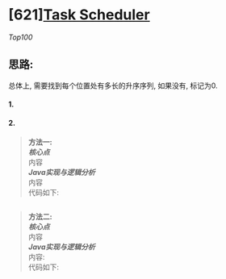 # [621][Task Scheduler](https://leetcode.com/problems/task-scheduler/)
*Top100*
## 思路:
总体上, 需要找到每个位置处有多长的升序序列, 如果没有, 标记为0.
#### 1.

#### 2.
> **方法一:**<br>
***核心点***<br>
内容<br>
***Java实现与逻辑分析***<br>
内容<br>
代码如下:<br>
```java

```
> **方法二:**<br>
***核心点***<br>
内容<br>
***Java实现与逻辑分析***   <br>
内容:<br>代码如下:
```java

```
